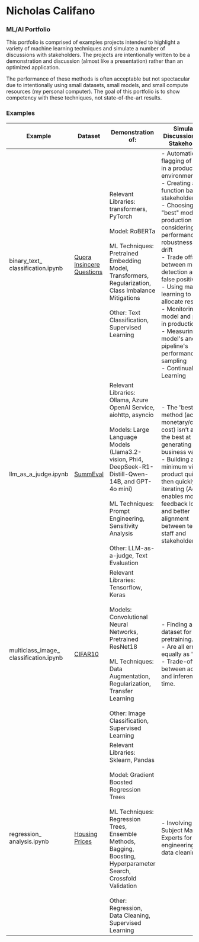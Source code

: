 # Nicholas Califano
### ML/AI Portfolio

This portfolio is comprised of examples projects intended to highlight a variety of machine learning techniques and simulate a number of discussions with stakeholders. The projects are intentionally written to be a demonstration and discussion (almost like a presentation) rather than an optimized application.

The performance of these methods is often acceptable but not spectacular due to intentionally using small datasets, small models, and small compute resources (my personal computer). The goal of this portfolio is to show competency with these techniques, not state-of-the-art results. 

### Examples
| Example          | Dataset                                     | Demonstration of:                                   | Simulated Discussions with Stakeholders   | Potential Future Work          |
|------------------|---------------------------------------------|-----------------------------------------------------|-------------------------------------------|--------------------------------|
| binary_text_<br />classification.ipynb | [Quora Insincere Questions](https://www.kaggle.com/c/quora-insincere-questions-classification/overview) | Relevant Libraries: transformers, PyTorch <br /><br /> Model: RoBERTa <br /><br /> ML Techniques: Pretrained Embedding Model, Transformers, Regularization, Class Imbalance Mitigations <br /><br /> Other: Text Classification, Supervised Learning | - Automatic flagging of content in a production environment <br /> - Creating a cost function based on stakeholder input <br /> - Choosing the "best" model for production while considering performance, robustness, and drift <br /> - Trade offs between missed detection and false positives <br /> - Using machine learning to allocate resources <br /> - Monitoring a model and pipeline in production <br /> - Measuring a model's and pipeline's performance with sampling <br /> - Continual Learning | - Using nlpaug and 1 order of magnitude less training data <br /> - Using other techniques and 2 orders of magnitude less training data | 
| llm_as_a_judge.ipynb | [SummEval](https://github.com/nlpyang/geval/blob/main/data/summeval.json) | Relevant Libraries: Ollama, Azure OpenAI Service, aiohttp, asyncio <br /><br /> Models: Large Language Models (Llama3.2-vision, Phi4, DeepSeek-R1-Distill-Qwen-14B, and GPT-4o mini) <br /><br /> ML Techniques: Prompt Engineering, Sensitivity Analysis <br /><br /> Other: LLM-as-a-judge, Text Evaluation | - The 'best' method (accuracy, monetary/compute cost) isn’t always the best at generating business value. <br /> - Building a minimum viable product quickly, then quickly iterating (Agile) enables more feedback loops and better alignment between technical staff and stakeholders. | - More Performative LLMs (GPT-4o, o1-mini, o1) <br /> - Advanced Prompt Engineering (CoT, Few-Shot, etc) |
| multiclass_image_<br />classification.ipynb  | [CIFAR10](https://www.cs.toronto.edu/~kriz/cifar.html) | Relevant Libraries: Tensorflow, Keras <br /><br /> Models: Convolutional Neural Networks, Pretrained ResNet18 <br /><br /> ML Techniques: Data Augmentation, Regularization, Transfer Learning <br /><br />  Other: Image Classification, Supervised Learning | - Finding a similar dataset for pretraining. <br /> - Are all errors equally as 'bad'? <br /> - Trade-off between accuracy and inference time. | - Pretrain Custom Model on a Similar Dataset (CIFAR100 minus CIFAR10 classes) <br /> - Experiment with more Data Augmentation <br /> - Experiment with better Learning Rate Scheduling |
| regression_<br />analysis.ipynb | [Housing Prices](https://www.kaggle.com/competitions/house-prices-advanced-regression-techniques/overview) | Relevant Libraries: Sklearn, Pandas <br /><br /> Model: Gradient Boosted Regression Trees <br /><br /> ML Techniques: Regression Trees, Ensemble Methods, Bagging, Boosting, Hyperparameter Search, Crossfold Validation <br /><br /> Other: Regression, Data Cleaning, Supervised Learning | - Involving Subject Matter Experts for feature engineering and data cleaning. | - Feature Engineering <br /> - More/better Data Cleaning | 
